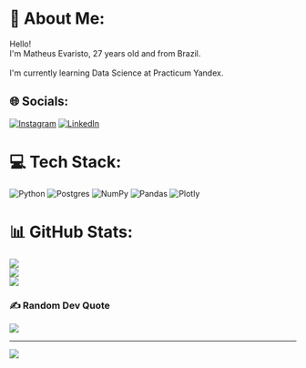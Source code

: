 # 💫 About Me:
Hello!<br>I'm Matheus Evaristo, 27 years old and from Brazil.<br><br>I'm currently learning Data Science at Practicum Yandex.<br>


## 🌐 Socials:
[![Instagram](https://img.shields.io/badge/Instagram-%23E4405F.svg?logo=Instagram&logoColor=white)](https://instagram.com/evaristomat) [![LinkedIn](https://img.shields.io/badge/Twitter-%231DA1F2.svg?logo=Twitter&logoColor=white)](https://twitter.com/evaristomat) 

# 💻 Tech Stack:
![Python](https://img.shields.io/badge/python-3670A0?style=for-the-badge&logo=python&logoColor=ffdd54) ![Postgres](https://img.shields.io/badge/postgres-%23316192.svg?style=for-the-badge&logo=postgresql&logoColor=white) ![NumPy](https://img.shields.io/badge/numpy-%23013243.svg?style=for-the-badge&logo=numpy&logoColor=white) ![Pandas](https://img.shields.io/badge/pandas-%23150458.svg?style=for-the-badge&logo=pandas&logoColor=white) ![Plotly](https://img.shields.io/badge/Plotly-%233F4F75.svg?style=for-the-badge&logo=plotly&logoColor=white)
# 📊 GitHub Stats:
![](https://github-readme-stats.vercel.app/api?username=evaristomat&theme=dark&hide_border=false&include_all_commits=false&count_private=false)<br/>
![](https://github-readme-streak-stats.herokuapp.com/?user=evaristomat&theme=dark&hide_border=false)<br/>
![](https://github-readme-stats.vercel.app/api/top-langs/?username=evaristomat&theme=dark&hide_border=false&include_all_commits=false&count_private=false&layout=compact)

### ✍️ Random Dev Quote
![](https://quotes-github-readme.vercel.app/api?type=horizontal&theme=radical)

---
[![](https://visitcount.itsvg.in/api?id=evaristomat&icon=0&color=0)](https://visitcount.itsvg.in)

<!-- Proudly created with GPRM ( https://gprm.itsvg.in ) -->
